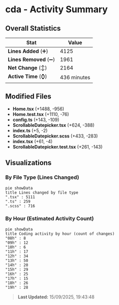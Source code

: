 # cda - Activity Summary 

## Overall Statistics

| Stat                   | Value                                                             |
| ---------------------- | ----------------------------------------------------------------- |
| **Lines Added** (➕)   | 4125                                          |
| **Lines Removed** (➖) | 1961                                        |
| **Net Change** (↕)    | 2164                |
| **Active Time** (⌚)   | 436 minutes |


## Modified Files
- **Home.tsx** (+1488, -956)
- **Home.test.tsx** (+1110, -76)
- **config.ts** (+143, -109)
- **ScrollableDatepicker.tsx** (+624, -388)
- **index.ts** (+5, -2)
- **ScrollableDatepicker.scss** (+433, -283)
- **index.tsx** (+61, -4)
- **ScrollableDatepicker.test.tsx** (+261, -143)

## Visualizations

### By File Type (Lines Changed)

```mermaid
pie showData
title Lines changed by file type
".tsx" : 5111
".ts" : 259
".scss" : 716
```

### By Hour (Estimated Activity Count)

```mermaid
pie showData
title Coding activity by hour (count of changes)
"08h" : 8
"09h" : 12
"10h" : 6
"11h" : 17
"12h" : 34
"13h" : 50
"14h" : 20
"15h" : 29
"16h" : 25
"17h" : 15
"18h" : 26
"19h" : 28
```


> **Last Updated:** 15/09/2025, 19:43:48